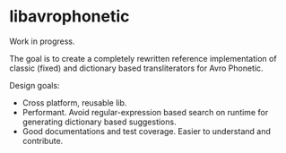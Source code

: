 # libavrophonetic

Work in progress.

The goal is to create a completely rewritten reference implementation of classic (fixed) and dictionary based transliterators for Avro Phonetic.

Design goals:
- Cross platform, reusable lib.
- Performant. Avoid regular-expression based search on runtime for generating dictionary based suggestions.
- Good documentations and test coverage. Easier to understand and contribute.
